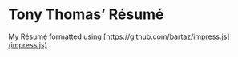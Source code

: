 # Tony Thomas&rsquo; R&eacute;sum&eacute;

My R&eacute;sum&eacute; formatted using [https://github.com/bartaz/impress.js](impress.js).

